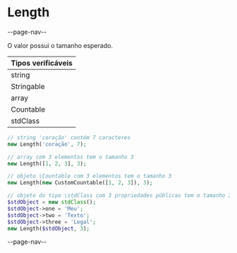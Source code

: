 # Length

--page-nav--

O valor possui o tamanho esperado.

| Tipos verificáveis |
|:--                 |
| string             |
| Stringable         |
| array              |
| Countable          |
| stdClass           |

```php
// string 'coração' contém 7 caracteres
new Length('coração', 7);

// array com 3 elementos tem o tamanho 3
new Length([1, 2, 3], 3);

// objeto \Countable com 3 elementos tem o tamanho 3
new Length(new CustomCountable([1, 2, 3]), 3);

// objeto do tipo \stdClass com 3 propriedades públicas tem o tamanho 3
$stdObject = new stdClass();
$stdObject->one = 'Meu';
$stdObject->two = 'Texto';
$stdObject->three = 'Legal';
new Length($stdObject, 3);
```

--page-nav--
